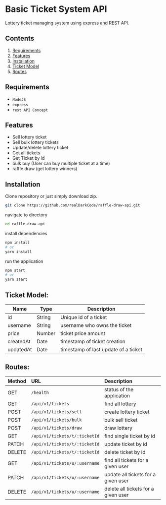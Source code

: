 # Basic Ticket System API

Lottery ticket managing system using express and REST API.

## Contents

1. [Requirements](#features)
1. [Features](#features)
1. [Installation](#installation)
1. [Ticket Model](#ticket-model)
1. [Routes](#routes)

## Requirements

- `NodeJS`
- `express`
- `rest API Concept`

## Features

- Sell lottery ticket
- Sell bulk lottery tickets
- Update/delete lottery ticket
- Get all tickets
- Get Ticket by id
- bulk buy (User can buy multiple ticket at a time)
- raffle draw (get lottery winners)

## Installation

Clone repository or just simply download zip.

```bash
git clone https://github.com/realDarkCode/raffle-draw-api.git
```

navigate to directory

```bash
cd raffle-draw-api
```

install dependencies

```bash
npm install
# or
yarn install
```

run the application

```bash
npm start
# or
yarn start
```

## Ticket Model:

| Name      | Type   | Description                          |
| --------- | ------ | ------------------------------------ |
| id        | String | Unique id of a ticket                |
| username  | String | username who owns the ticket         |
| price     | Number | ticket price amount                  |
| createdAt | Date   | timestamp of ticket creation         |
| updatedAt | Date   | timestamp of last update of a ticket |

## Routes:

| Method | URL                           | Description                         |
| :----- | :---------------------------- | :---------------------------------- |
| GET    | `/health`                     | status of the application           |
| GET    | `/api/v1/tickets`             | find all lottery                    |
| POST   | `/api/v1/tickets/sell`        | create lottery ticket               |
| POST   | `/api/v1/tickets/bulk`        | bulk sell ticket                    |
| POST   | `/api/v1/tickets/draw`        | draw lottery                        |
| GET    | `/api/v1/tickets/t/:ticketId` | find single ticket by id            |
| PATCH  | `/api/v1/tickets/t/:ticketId` | update ticket by id                 |
| DELETE | `/api/v1/tickets/t/:ticketId` | delete ticket by id                 |
| GET    | `/api/v1/tickets/u/:username` | find all tickets for a given user   |
| PATCH  | `/api/v1/tickets/u/:username` | update all tickets for a given user |
| DELETE | `/api/v1/tickets/u/:username` | delete all tickets for a given user |
